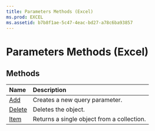 ```yaml
---
title: Parameters Methods (Excel)
ms.prod: EXCEL
ms.assetid: b7b8f1ae-5c47-4eac-bd27-a78c6ba93857
---
```



# Parameters Methods (Excel)

## Methods



|**Name**|**Description**|
|:-----|:-----|
|[Add](parameters-add-method-excel.md)|Creates a new query parameter.|
|[Delete](parameters-delete-method-excel.md)|Deletes the object.|
|[Item](parameters-item-method-excel.md)|Returns a single object from a collection.|


